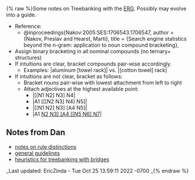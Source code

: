 {% raw %}Some notes on Treebanking with the [ERG](../ErgTop). Possibly may evolve
into a guide.

- Reference:
  - @inproceedings{Nakov:2005:SES:1706543.1706547, author = {Nakov,
Preslav and Hearst, Marti}, title = {Search engine statistics
beyond the n-gram: application to noun compound bracketing},
- Assign binary bracketing in all nominal compounds (no ternary+
structures)
- If intuitions are clear, bracket compounds pair-wise accordingly.
  - Examples: \|aluminum \[towel rack\]\| vs. \|\[cotton towel\]
rack\|
- If intuitions are not clear, bracket as follows:
  - Bracket nouns pair-wise with lowest attachment from left to
right
  - Attach adjectives at the highest available point:
    - \|\[\[N1 N2\] N3\] N4\|
    - \|A1 \[\[\[N2 N3\] N4\] N5\]\|
    - \|\[\[N1 N2\] N3\] \[A4 N5\]\|
    - \|A1 [N2 N3\] \[A4 \[\[N5 N6\]
N7](/N2%20N3%5D%20%5BA4%20%5B%5BN5%20N6%5D%20N7)\|

## Notes from Dan

- [notes on rule distinctions](../ErgTreebankingRules)
- [general guidelines](../ErgTreebankingGuidelines)
- [heuristics for treebanking with bridges](../ErgTreebankingBridges)

_Last updated: EricZinda - Tue Oct 25 13:59:11 2022 -0700
_{% endraw %}